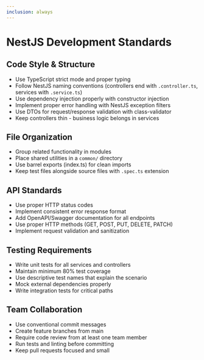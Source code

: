 ```yaml
---
inclusion: always
---
```


# NestJS Development Standards

## Code Style & Structure

- Use TypeScript strict mode and proper typing
- Follow NestJS naming conventions (controllers end with `.controller.ts`, services with `.service.ts`)
- Use dependency injection properly with constructor injection
- Implement proper error handling with NestJS exception filters
- Use DTOs for request/response validation with class-validator
- Keep controllers thin - business logic belongs in services

## File Organization

- Group related functionality in modules
- Place shared utilities in a `common/` directory
- Use barrel exports (index.ts) for clean imports
- Keep test files alongside source files with `.spec.ts` extension

## API Standards

- Use proper HTTP status codes
- Implement consistent error response format
- Add OpenAPI/Swagger documentation for all endpoints
- Use proper HTTP methods (GET, POST, PUT, DELETE, PATCH)
- Implement request validation and sanitization

## Testing Requirements

- Write unit tests for all services and controllers
- Maintain minimum 80% test coverage
- Use descriptive test names that explain the scenario
- Mock external dependencies properly
- Write integration tests for critical paths

## Team Collaboration

- Use conventional commit messages
- Create feature branches from main
- Require code review from at least one team member
- Run tests and linting before committing
- Keep pull requests focused and small
